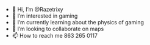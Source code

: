 - 👋 Hi, I’m @Razetrixy
- 👀 I’m interested in gaming 
- 🌱 I’m currently learning about the physics of gaming 
- 💞️ I’m looking to collaborate on maps 
- 📫 How to reach me 863 265 0117

<!---
Razetrixy/Razetrixy is a ✨ special ✨ repository because its `README.md` (this file) appears on your GitHub profile.
You can click the Preview link to take a look at your changes.
--->
